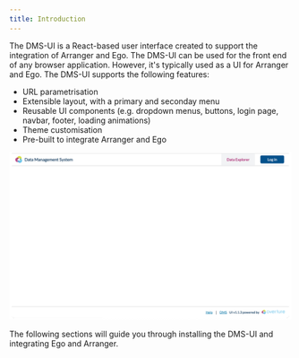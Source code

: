 ```yaml
---
title: Introduction
---
```


The DMS-UI is a React-based user interface created to support the integration of Arranger and Ego. The DMS-UI can be used for the front end of any browser application. However, it's typically used as a UI for Arranger and Ego. The DMS-UI supports the following features:

- URL parametrisation
- Extensible layout, with a primary and seconday menu
- Reusable UI components (e.g. dropdown menus, buttons, login page, navbar, footer, loading animations)
- Theme customisation
- Pre-built to integrate Arranger and Ego

![Entity](./assets/dmsui.png 'DMS-UI')

The following sections will guide you through installing the DMS-UI and integrating Ego and Arranger.

